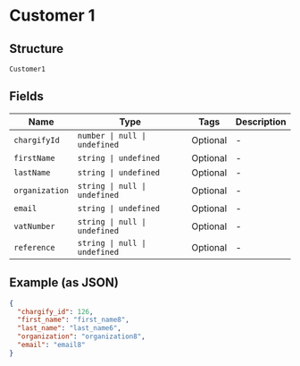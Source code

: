 
# Customer 1

## Structure

`Customer1`

## Fields

| Name | Type | Tags | Description |
|  --- | --- | --- | --- |
| `chargifyId` | `number \| null \| undefined` | Optional | - |
| `firstName` | `string \| undefined` | Optional | - |
| `lastName` | `string \| undefined` | Optional | - |
| `organization` | `string \| null \| undefined` | Optional | - |
| `email` | `string \| undefined` | Optional | - |
| `vatNumber` | `string \| null \| undefined` | Optional | - |
| `reference` | `string \| null \| undefined` | Optional | - |

## Example (as JSON)

```json
{
  "chargify_id": 126,
  "first_name": "first_name8",
  "last_name": "last_name6",
  "organization": "organization8",
  "email": "email8"
}
```

